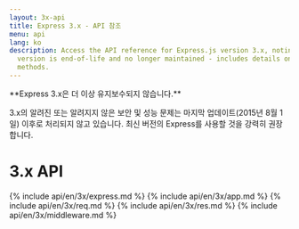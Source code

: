 ```yaml
---
layout: 3x-api
title: Express 3.x - API 참조
menu: api
lang: ko
description: Access the API reference for Express.js version 3.x, noting that this
  version is end-of-life and no longer maintained - includes details on modules and
  methods.
---
```

<div id="api-doc" markdown="1">

  <div class="doc-box doc-warn" markdown="1">
  **Express 3.x은 더 이상 유지보수되지 않습니다.**

  3.x의 알려진 또는 알려지지 않은 보안 및 성능 문제는 마지막 업데이트(2015년 8월 1일) 이후로 처리되지 않고 있습니다. 최신 버전의 Express를 사용할 것을 강력히 권장합니다.
  </div>

  <h1>3.x API</h1>

  {% include api/en/3x/express.md %}
  {% include api/en/3x/app.md %}
  {% include api/en/3x/req.md %}
  {% include api/en/3x/res.md %}
  {% include api/en/3x/middleware.md %}

</div>
